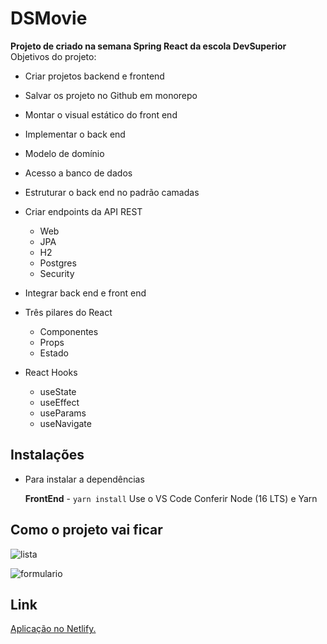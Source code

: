 # DSMovie

**Projeto de criado na semana Spring React da escola DevSuperior**
   Objetivos do projeto:
- Criar projetos backend e frontend
- Salvar os projeto no Github em monorepo
- Montar o visual estático do front end

 - Implementar o back end
- Modelo de domínio
- Acesso a banco de dados
- Estruturar o back end no padrão camadas
- Criar endpoints da API REST
  - Web
  - JPA
  - H2
  - Postgres
  - Security

- Integrar back end e front end
- Três pilares do React
  - Componentes
  - Props
  - Estado
- React Hooks
  - useState
  - useEffect
  - useParams
  - useNavigate

## Instalações 

 - Para instalar a dependências

	**FrontEnd** - `yarn install`
	Use o  VS Code
Conferir Node (16 LTS) e Yarn

## Como o projeto vai ficar

![lista](https://user-images.githubusercontent.com/42070237/159184384-5bba50de-3d89-454e-b9df-34c2130928e8.png)

![formulario](https://user-images.githubusercontent.com/42070237/159184433-817d6af0-ccff-4c2a-a257-4cd219a91fdb.png)



## Link
[Aplicação no Netlify.](https://marcelocaldasdsmovie.netlify.app/)
